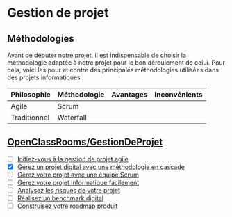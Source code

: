 # Gestion de projet

## Méthodologies
Avant de débuter notre projet, il est indispensable de choisir la méthodologie adaptée à notre projet pour le bon déroulement de celui.
Pour cela, voici les pour et contre des principales méthodologies utilisées dans des projets informatiques :

|Philosophie|Méthodologie|Avantages|Inconvénients|
|-|-|-|-|
|Agile|Scrum|||
|Traditionnel|Waterfall|||

## [OpenClassRooms/GestionDeProjet](https://openclassrooms.com/fr/search?page=1&query=&categories=Gestion%20de%20projet&language=fr&type=course)

- [ ] [Initiez-vous à la gestion de projet agile](https://openclassrooms.com/fr/courses/4507926-initiez-vous-a-la-gestion-de-projet-agile)
- [x] [Gérez un projet digital avec une méthodologie en cascade](https://openclassrooms.com/fr/courses/4296701-gerez-un-projet-digital-avec-une-methodologie-en-cascade)
- [ ] [Gérez votre projet avec une équipe Scrum](https://openclassrooms.com/fr/courses/4511226-gerez-votre-projet-avec-une-equipe-scrum)
- [ ] [Gérez votre projet informatique facilement](https://openclassrooms.com/fr/courses/4192086-gerez-votre-projet-informatique-facilement)
- [ ] [Analysez les risques de votre projet](https://openclassrooms.com/fr/courses/5774866-analysez-les-risques-de-votre-projet)
- [ ] [Réalisez un benchmark digital](https://openclassrooms.com/fr/courses/5774771-realisez-un-benchmark-digital)
- [ ] [Construisez votre roadmap produit](https://openclassrooms.com/fr/courses/5778386-construisez-votre-roadmap-produit)
